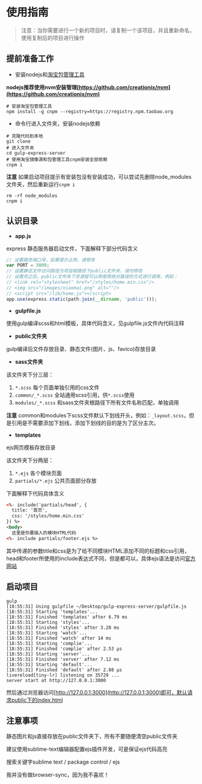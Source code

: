 # 使用指南

> 注意：当你需要进行一个新的项目时，请复制一个该项目，并且重新命名，使用复制后的项目进行操作

## 提前准备工作

* 安装nodejs和[淘宝包管理工具](https://npm.taobao.org/)

**nodejs推荐使用nvm安装管理[https://github.com/creationix/nvm](https://github.com/creationix/nvm)**

```shell
# 安装淘宝包管理工具
npm install -g cnpm --registry=https://registry.npm.taobao.org
```

* 命令行进入文件夹，安装nodejs依赖

```shell
# 克隆代码到本地
git clone 
# 进入文件夹
cd gulp-express-server
# 使用淘宝镜像源和包管理工具cnpm安装全部依赖
cnpm i
```

**注意** 如果启动项目提示有安装包没有安装成功，可以尝试先删除node_modules文件夹，然后重新运行`cnpm i`

```shell
rm -rf node_modules
cnpm i
```

## 认识目录

* **app.js**
  
express 静态服务器启动文件，下面解释下部分代码含义

```js
// 设置服务端口号，如果提示占用，请修改
var PORT = 3000;
// 设置静态文件访问路径为项目根路径下public文件夹，请勿修改
// 设置完之后，public文件夹下资源就可以用使用绝对路径的方式进行调用，例如：
// <link rel="stylesheet" href="/styles/home.min.css"/>
// <img src="/images/xiaomai.png" alt=""/>
// <script src="/lib/home.js"></script>
app.use(express.static(path.join(__dirname, 'public')));
```

* **gulpfile.js**

使用gulp编译scss和html模板，具体代码含义，见gulpfile.js文件内代码注释

* **public文件夹**

gulp编译后文件存放目录、静态文件(图片、js、favico)存放目录

* **sass文件夹**

该文件夹下分三层：

  1. `*.scss` 每个页面单独引用的css文件
  2. `common/_*.scss` 全站通用scss引用，供`*.scss`使用
  3. `modules/_*.scss` 和sass文件夹根路径下所有文件名称匹配，单独调用

**注意** common和modules下scss文件默认下划线开头，例如：`_layout.scss`，但是引用是不需要添加下划线，添加下划线的目的是为了区分主次。

* **templates**

ejs网页模板存放目录

该文件夹下分两层：

  1. `*.ejs` 各个模块页面
  2. `partials/*.ejs` 公共页面部分存放

下面解释下代码具体含义

```html
<%- include('partials/head', {
  title: '首页',
  css: '/styles/home.min.css'
}) %>
<body>
  这里是你要插入的模块HTML代码
<%- include partials/footer.ejs %>
```

其中传递的参数title和css是为了给不同模块HTML添加不同的标题和css引用，head和footer所使用的include表达式不同，但是都可以，具体ejs语法是访问[官方网站](http://www.embeddedjs.com/)

## 启动项目

```shell
gulp
[18:55:31] Using gulpfile ~/Desktop/gulp-express-server/gulpfile.js
[18:55:31] Starting 'templates'...
[18:55:31] Finished 'templates' after 6.79 ms
[18:55:31] Starting 'styles'...
[18:55:31] Finished 'styles' after 3.28 ms
[18:55:31] Starting 'watch'...
[18:55:31] Finished 'watch' after 14 ms
[18:55:31] Starting 'complie'...
[18:55:31] Finished 'complie' after 2.53 μs
[18:55:31] Starting 'server'...
[18:55:31] Finished 'server' after 7.12 ms
[18:55:31] Starting 'default'...
[18:55:31] Finished 'default' after 2.08 μs
livereload[tiny-lr] listening on 35729 ...
server start at http://127.0.0.1:3000
```

然后通过浏览器访问[http://127.0.0.1:3000](http://127.0.0.1:3000)即可，默认请求public下的index.html

## 注意事项

静态图片和js直接存放在public文件夹下，所有不要随便清空public文件夹

建议使用sublime-text编辑器配置ejs插件开发，可是保证ejs代码高亮

搜索关键字sublime text / package control / ejs

我并没有做browser-sync，因为我不喜欢！
